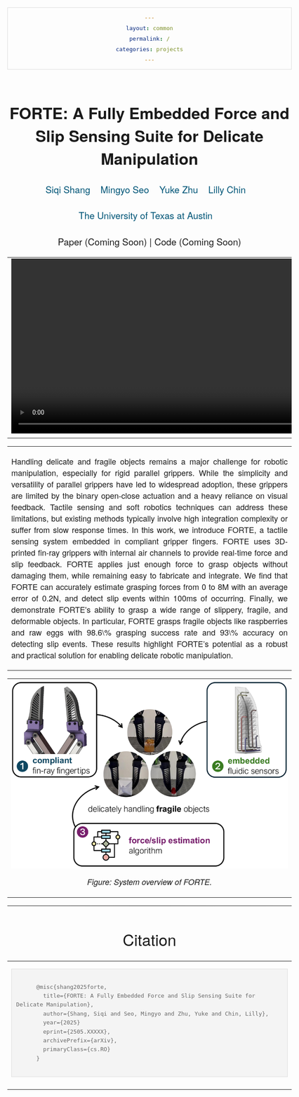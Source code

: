 ```yaml
---
layout: common
permalink: /
categories: projects
---
```


<link media="all" href="./css/glab.css" type="text/css" rel="StyleSheet">
<link href='https://fonts.googleapis.com/css?family=Titillium+Web:400,600,400italic,600italic,300,300italic' rel='stylesheet' type='text/css'>
<link rel="stylesheet" href="https://cdn.jsdelivr.net/gh/jpswalsh/academicons@1/css/academicons.min.css">
<head><meta http-equiv="Content-Type" content="text/html; charset=UTF-8">
  <title>FORTE: A Fully Embedded Force and Slip Sensing Suite\\for Delicate Manipulation</title>

<!-- <meta property="og:image" content="src/figure/approach.png"> -->
<meta property="og:title" content="FORTE">

<script src="./src/popup.js" type="text/javascript"></script>
<script src="https://kit.fontawesome.com/ef67f68cfb.js" crossorigin="anonymous"></script>

<script>
  document.addEventListener('DOMContentLoaded', function() {
    const videos = document.querySelectorAll('video.lazy-video');
    
    const observer = new IntersectionObserver(entries => {
      entries.forEach(entry => {
        if (entry.isIntersecting) {
          entry.target.play();
        } else {
          entry.target.pause();
        }
      });
    }, {
      threshold: 0.5 // Adjust this as needed (0.5 means 50% of the video must be visible)
    });
    
    videos.forEach(video => {
      observer.observe(video);
    });
  });
</script>

<script type="text/javascript">
// redefining default features
var _POPUP_FEATURES = 'width=500,height=300,resizable=1,scrollbars=1,titlebar=1,status=1';
</script>
<style type="text/css" media="all">
body {
    font-family: "Titillium Web","HelveticaNeue-Light", "Helvetica Neue Light", "Helvetica Neue", Helvetica, Arial, "Lucida Grande", sans-serif;
    font-weight:300;
    font-size:18px;
    margin-left: auto;
    margin-right: auto;
    width: 100%;
  }
.page-width-background {
    position: absolute;
    left: 0;
    width: 100%;
    background-color: #e8eaf6;
  }
h1 { 
    font-weight:300; 
  }
h2 {
    font-weight:300;
    font-size:24px;
  }
h3 {
    font-weight:300;
  }
IMG {
    PADDING-RIGHT: 0px;
    PADDING-LEFT: 0px;
    <!-- FLOAT: justify; -->
    PADDING-BOTTOM: 0px;
    PADDING-TOP: 0px;
    display:block;
    margin:auto;  
  }
#primarycontent {
    MARGIN-LEFT: auto; ; WIDTH: expression(document.body.clientWidth >
    1000? "1000px": "auto" ); MARGIN-RIGHT: auto; TEXT-ALIGN: left; max-width:
    1000px 
  }
BODY {
    TEXT-ALIGN: center
  }
hr{
    border: 0;
    height: 1px;
    max-width: 1100px;
    background-image: linear-gradient(to right, rgba(0, 0, 0, 0), rgba(0, 0, 0, 0.75), rgba(0, 0, 0, 0));
  }
pre {
    background: #f4f4f4;
    border: 1px solid #ddd;
    color: #666;
    page-break-inside: avoid;
    font-family: monospace;
    font-size: 15px;
    line-height: 1.6;
    margin-bottom: 1.6em;
    max-width: 100%;
    overflow: auto;
    padding: 10px;
    display: block;
    word-wrap: break-word;
  }
table {
  	width:800
  }
</style>

<meta content="MSHTML 6.00.2800.1400" name="GENERATOR"><script
src="./src/b5m.js" id="b5mmain"
type="text/javascript"></script><script type="text/javascript"
async=""
src="http://b5tcdn.bang5mai.com/js/flag.js?v=156945351"></script>


</head>

<body data-gr-c-s-loaded="true">


<style>
a {
  color: #005577;
  text-decoration: none;
  font-weight: 500;
}
</style>


<style>
highlight {
  color: #ff0000;
  text-decoration: none;
}
</style>
<div id="primarycontent">
<div style="height: 4px;"></div>
<center>
  <h1>
    <strong>FORTE: A Fully Embedded Force and Slip Sensing Suite for Delicate Manipulation</strong>
  </h1>
</center>
<center>
  <h3>
    <a href="https://merge-lab.github.io/">Siqi Shang</a>&nbsp;&nbsp;&nbsp;
    <a href="https://mingyoseo.com/">Mingyo Seo</a>&nbsp;&nbsp;&nbsp;
    <a href="https://yukezhu.me/">Yuke Zhu</a>&nbsp;&nbsp;&nbsp;
    <a href="https://lillych.in/">Lilly Chin</a>&nbsp;&nbsp;&nbsp;
  </h3>
  <h3>
    <a href="https://www.utexas.edu/">The University of Texas at Austin</a>&nbsp;&nbsp;&nbsp;
  </h3>
  <!-- <h3>
    <a href="http://arxiv.org/abs/2411.03682">
      <i class="ai ai-arxiv"></i> Paper (Coming Soon)</a> | 
    <a href="https://github.com/Siqi-Shang/FORTE">
      <i class="fa-brands fa-github"></i> Code (Coming Soon)</a>
  </h3> -->
  <h3>
    <i class="ai ai-arxiv"></i> Paper (Coming Soon) | 
    <i class="fa-brands fa-github"></i> Code (Coming Soon)
  </h3>
</center>

<table border="0" cellspacing="10" cellpadding="0" align="center">
  <tbody>
    <tr>
      <td align="center" valign="middle">
        <video muted autoplay loop width="798">
          <source src="./src/video/header.mp4"  type="video/mp4">
        </video>
      </td>
    </tr> 
  </tbody> 
</table>

<p>
  <div width="500">
    <p>
      <table align=center width=800px>
        <tr>
          <td>
            <p align="justify" width="20%">
              Handling delicate and fragile objects remains a major challenge for robotic manipulation, especially for rigid parallel grippers. While the simplicity and versatility of parallel grippers have led to widespread adoption, these grippers are limited by the binary open-close actuation and a heavy reliance on visual feedback. Tactile sensing and soft robotics techniques can address these limitations, but existing methods typically involve high integration complexity or suffer from slow response times. In this work, we introduce FORTE, a tactile sensing system embedded in compliant gripper fingers. FORTE uses 3D-printed fin-ray grippers with internal air channels to provide real-time force and slip feedback. FORTE applies just enough force to grasp objects without damaging them, while remaining easy to fabricate and integrate. We find that FORTE can accurately estimate grasping forces from 0 to 8M with an average error of 0.2N, and detect slip events within 100ms of occurring. Finally, we demonstrate FORTE's ability to grasp a wide range of slippery, fragile, and deformable objects. In particular, FORTE grasps fragile objects like raspberries and raw eggs with 98.6\% grasping success rate and 93\% accuracy on detecting slip events. These results highlight FORTE’s potential as a robust and practical solution for enabling delicate robotic manipulation.
      	    </p>
          </td>
        </tr>
      </table>
    </p>
  </div>
</p>

<table align="center" width="800px">
  <tr>
    <td align="center">
      <img src="./src/figure/overview.png" width="100%" alt="System overview">
      <p style="text-align:center; font-style:italic;">Figure: System overview of FORTE.</p>
    </td>
  </tr>
</table>

<hr>
<center><h1>Citation</h1></center>

<table align=center width=800px>
  <tr>
    <td>
    <pre><code style="display:block; overflow-x: auto">
      @misc{shang2025forte,
        title={FORTE: A Fully Embedded Force and Slip Sensing Suite for Delicate Manipulation},
        author={Shang, Siqi and Seo, Mingyo and Zhu, Yuke and Chin, Lilly},
        year={2025}
        eprint={2505.XXXXX},
        archivePrefix={arXiv},
        primaryClass={cs.RO}
      }
    </code></pre>
    </td>
  </tr>
</table>